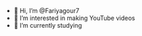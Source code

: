 - 👋 Hi, I’m @Fariyagour7
- 👀 I’m interested in making YouTube videos
- 🌱 I’m currently studying


<!---
Fariyagour7/Fariyagour7 is a ✨ special ✨ repository because its `README.md` (this file) appears on your GitHub profile.
You can click the Preview link to take a look at your changes.
--->

